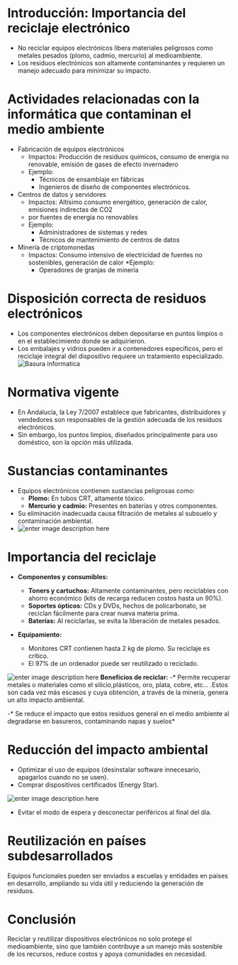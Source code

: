 ﻿# Introducción: Importancia del reciclaje electrónico

-   No reciclar equipos electrónicos libera materiales peligrosos como metales pesados (plomo, cadmio, mercurio) al medioambiente.
-   Los residuos electrónicos son altamente contaminantes y requieren un manejo adecuado para minimizar su impacto.

# Actividades relacionadas con la informática que contaminan el medio ambiente

* Fabricación de equipos electrónicos
	* Impactos: Producción de residuos químicos, consumo de energía no renovable, emisión de gases de efecto invernadero
	* Ejemplo: 
		* Técnicos de ensamblaje en fábricas
		* Ingenieros de diseño de componentes electrónicos.
* Centros de datos y servidores
	* Impactos: Altísimo consumo energético, generación de calor, emisiones indirectas de CO2
	* por fuentes de energía no renovables
	* Ejemplo:
		* Administradores de sistemas y redes
		* Técnicos de mantenimiento de centros de datos
* Minería de criptomonedas
	* Impactos: Consumo intensivo de electricidad de fuentes no sostenibles, generación de calor
	*Ejemplo:
		* Operadores de granjas de minería



# Disposición correcta de residuos electrónicos
-   Los componentes electrónicos deben depositarse en puntos limpios o en el establecimiento donde se adquirieron.
-   Los embalajes y vidrios pueden ir a contenedores específicos, pero el reciclaje integral del dispositivo requiere un tratamiento especializado.
![Basura informatica](https://cdn.agenciasinc.es/var/ezwebin_site/storage/images/_aliases/img_1col/noticias/onu-la-basura-electronica-aumenta-cinco-veces-mas-rapido-que-su-reciclaje/11845921-1-esl-MX/ONU-la-basura-electronica-aumenta-cinco-veces-mas-rapido-que-su-reciclaje.jpg)
# Normativa vigente

-   En Andalucía, la Ley 7/2007 establece que fabricantes, distribuidores y vendedores son responsables de la gestión adecuada de los residuos electrónicos.
-   Sin embargo, los puntos limpios, diseñados principalmente para uso doméstico, son la opción más utilizada.
# Sustancias contaminantes

-   Equipos electrónicos contienen sustancias peligrosas como:
    -   **Plomo:** En tubos CRT, altamente tóxico.
    -   **Mercurio y cadmio:** Presentes en baterías y otros componentes.
-   Su eliminación inadecuada causa filtración de metales al subsuelo y contaminación ambiental.
- ![enter image description here](https://www.herbolariosaludnatural.com/img/cms/metales-pesados_2.jpg)
# Importancia del reciclaje
- **Componentes y consumibles:**
	-  **Toners y cartuchos:** Altamente contaminantes, pero reciclables con ahorro económico (kits de recarga reducen costos hasta un 90%).
    -   **Soportes ópticos:** CDs y DVDs, hechos de policarbonato, se reciclan fácilmente para crear nueva materia prima.
    -   **Baterías:** Al reciclarlas, se evita la liberación de metales pesados.
 - **Equipamiento:**

	-   Monitores CRT contienen hasta 2 kg de plomo. Su reciclaje es crítico.
	-   El 97% de un ordenador puede ser reutilizado o reciclado.

![enter image description here](https://acsrecycling.es/wp-content/uploads/2023/10/Conoces-la-importancia-del-proceso-del-reciclaje-de-pilas-y-baterias.png)
**Beneficios de reciclar:**
-* Permite recuperar metales o materiales como el silicio,plásticos, oro, plata, cobre, etc... .Estos son cada vez más escasos y cuya obtención, a través de la minería, genera un alto impacto ambiental.

-* Se reduce el impacto que estos residuos general en el medio ambiente al degradarse en basureros, contaminando napas y suelos*

# Reducción del impacto ambiental

-   Optimizar el uso de equipos (desinstalar software innecesario, apagarlos cuando no se usen).
-   Comprar dispositivos certificados (Energy Star).

![enter image description here](https://upload.wikimedia.org/wikipedia/commons/thumb/7/73/Energy_Star_logo.svg/250px-Energy_Star_logo.svg.png)
-   Evitar el modo de espera y desconectar periféricos al final del día.
# Reutilización en países subdesarrollados

Equipos funcionales pueden ser enviados a escuelas y entidades en países en desarrollo, ampliando su vida útil y reduciendo la generación de residuos.


# Conclusión

Reciclar y reutilizar dispositivos electrónicos no solo protege el medioambiente, sino que también contribuye a un manejo más sostenible de los recursos, reduce costos y apoya comunidades en necesidad.
